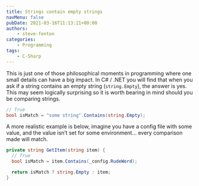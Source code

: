 ```yaml
---
title: Strings contain empty strings
navMenu: false
pubDate: 2021-03-16T11:13:21+00:00
authors:
    - steve-fenton
categories:
    - Programming
tags:
    - C-Sharp
---
```


This is just one of those philosophical moments in programming where one small details can have a big impact. In C# / .NET you will find that when you ask if a string contains an empty string (`string.Empty`), the answer is yes. This may seem logically surprising so it is worth bearing in mind should you be comparing strings.

```csharp
// True
bool isMatch = "some string".Contains(string.Empty);
```

A more realistic example is below, imagine you have a config file with some value, and the value isn’t set for some environment… every comparison made will match.

```csharp
private string GetItem(string item) {
  // True
  bool isMatch = item.Contains(_config.RudeWord);

  return isMatch ? string.Empty : item;
}
```